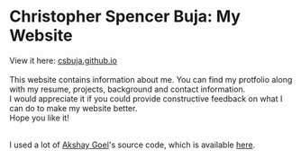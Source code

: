 <h1>Christopher Spencer Buja: <b>My Website</b></h1>
<p>
View it here: <a href="https://csbuja.github.io">csbuja.github.io</a><br><br>
This website contains information about me. You can find my protfolio along with  my resume, projects, background and contact information. 
<br> I would appreciate it if you could provide constructive feedback on what I can do to make my website better.
<br>Hope you like it!</p>
<br>
I used a lot of <a href="http://akshaygoel.net" >Akshay Goel</a>'s source code, which is available <a href ="https://github.com/AkshayGoelTech/AkshayGoelTech.github.io">here</a>.
